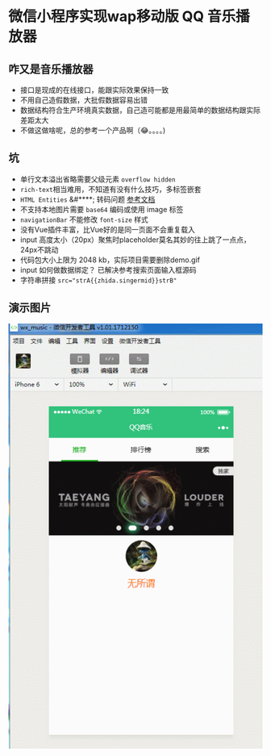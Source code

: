 # 微信小程序实现wap移动版 QQ 音乐播放器

## 咋又是音乐播放器
- 接口是现成的在线接口，能跟实际效果保持一致
- 不用自己造假数据，大批假数据容易出错
- 数据结构符合生产环境真实数据，自己造可能都是用最简单的数据结构跟实际差距太大
- 不做这做啥呢，总的参考一个产品啊（😂。。。。)

## 坑
- 单行文本溢出省略需要父级元素 `overflow hidden`
- `rich-text`相当难用，不知道有没有什么技巧，多标签嵌套
- `HTML Entities` &#****; 转码问题 [参考文档](https://ourcodeworld.com/articles/read/188/encode-and-decode-html-entities-using-pure-javascript)
- 不支持本地图片需要 `base64` 编码或使用 image 标签
- `navigationBar` 不能修改 `font-size` 样式
- 没有Vue插件丰富，比Vue好的是同一页面不会重复载入
- input 高度太小（20px）聚焦时placeholder莫名其妙的往上跳了一点点，24px不跳动
- 代码包大小上限为 2048 kb，实际项目需要删除demo.gif
- input 如何做数据绑定？ 已解决参考搜索页面输入框源码
- 字符串拼接 `src="strA{{zhida.singermid}}strB"`


## 演示图片
![](https://github.com/chengjun2014/f_grid/blob/master/demo.gif)
